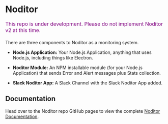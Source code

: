 # Noditor

<div style="font-size:medium;color:purple;margin-bottom:20px;">This repo is under development. Please do not implement Noditor v2 at this time.</div>


There are three components to Noditor as a monitoring system.

- **Node.js Application:** Your Node.js Application, anything that uses Node.js, including things like Electron.

* **Noditor Module:** An NPM installable module (for your Node.js Application) that sends Error and Alert messages plus Stats collection.  

- **Slack Noditor App:** A Slack Channel with the Slack Noditor App added.

## Documentation

Head over to the Noditor repo GitHub pages to view the complete [Noditor Documentation](https://wkande.github.io/noditor/).